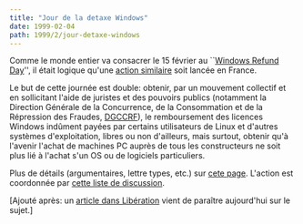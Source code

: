 ```yaml
---
title: "Jour de la detaxe Windows"
date: 1999-02-04
path: 1999/2/jour-detaxe-windows
---
```


<P>
Comme le monde entier va consacrer le 15 février au
``<A HREF="http://www.linuxmall.com/refund/">Windows
Refund Day</A>'', il était logique qu'une <A HREF="http://www.linux-center.org/detaxe/index.shtml">action similaire</A>
soit lancée en France.
</P>

<P>
Le but de cette journée est double: obtenir, par un mouvement
collectif et en sollicitant l'aide de juristes et des pouvoirs
publics (notamment la Direction Générale de la Concurrence,
de la Consommation et de la Répression des Fraudes, <A HREF="http://www.finances.gouv.fr/DGCCRF/index-d.htm">DGCCRF</A>),
le remboursement des licences Windows indûment payées par certains
utilisateurs de Linux et d'autres systèmes d'exploitation, libres ou non
d'ailleurs, mais surtout, obtenir qu'à l'avenir l'achat de machines PC
auprès de tous les constructeurs ne soit plus lié à l'achat s'un OS ou
de logiciels particuliers.
</P>

<P>
Plus de détails (argumentaires, lettre types, etc.) sur <A HREF="http://www.linux-center.org/detaxe/index.shtml">cete
page</A>.  L'action est coordonnée par <A HREF="http://liberte.aful.org/mailman/listinfo/detaxe">cette liste de
discussion</A>.
</P>

<P>
[Ajouté après: un <A HREF="http://www.liberation.fr/quotidien/semaine/990204jeuq.html">article
dans Libération</A> vient de paraître aujourd'hui sur le sujet.]
</P>


